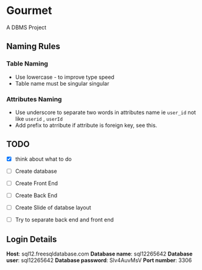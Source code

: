 # Gourmet
A DBMS Project

## Naming Rules

### Table Naming
- Use lowercase - to improve type speed
- Table name must be singular singular

### Attributes Naming
- Use underscore to separate two words in attributes name ie `user_id` not like  `userid` , `userId`
- Add prefix to atrribute if attribute is foreign key, see this.


## TODO
- [x] think about what to do
- [ ] Create database
- [ ] Create Front End
- [ ] Create Back End
- [ ] Create Slide of databse layout
- [ ] Try to separate back end and front end


## Login Details
**Host**: sql12.freesqldatabase.com
**Database name**: sql12265642
**Database user**: sql12265642
**Database password**: Slv4AuvMsV
**Port number**: 3306
